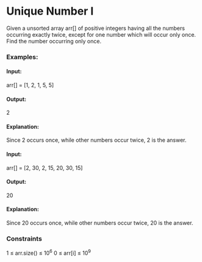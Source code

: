 # Unique Number I
Given a unsorted array arr[] of positive integers having all the numbers occurring exactly twice, except for one number which will occur only once. Find the number occurring only once.

### Examples:
#### Input:
arr[] = [1, 2, 1, 5, 5]
#### Output: 
2
#### Explanation: 
Since 2 occurs once, while other numbers occur twice, 2 is the answer.

#### Input: 
arr[] = [2, 30, 2, 15, 20, 30, 15]
#### Output:
20
#### Explanation:
Since 20 occurs once, while other numbers occur twice, 20 is the answer.

### Constraints
1 ≤  arr.size()  ≤ $`10^6`$
0 ≤ arr[i] ≤ $`10^9`$

